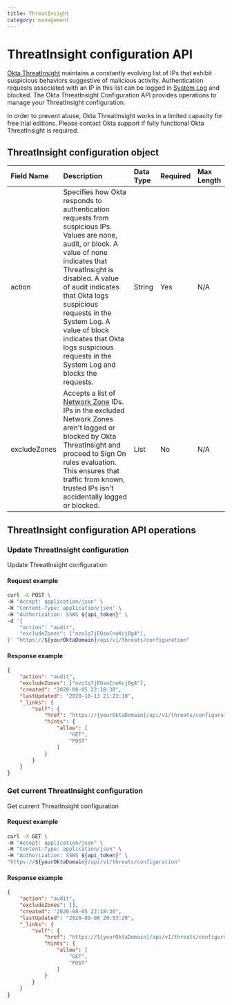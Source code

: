 ```yaml
---
title: ThreatInsight
category: management
---
```


# ThreatInsight configuration API

[Okta ThreatInsight](https://help.okta.com/en/prod/okta_help_CSH.htm#ext_threatinsight) maintains a constantly evolving list of IPs that exhibit suspicious behaviors suggestive of malicious activity. Authentication requests associated with an IP in this list can be logged in [System Log](https://help.okta.com/en/prod/Content/Topics/Reports/Reports_SysLog.htm?cshid=ext_Reports_SysLog) and blocked. The Okta ThreatInsight Configuration API provides operations to manage your ThreatInsight configuration.

In order to prevent abuse, Okta ThreatInsight works in a limited capacity for free trial editions. Please contact Okta support if fully functional Okta ThreatInsight is required.

## ThreatInsight configuration object

| Field Name     | Description                                                         	| Data Type                                     | Required      | Max Length    |
| :------------- | :------------------------------------------------------------------	| :-------------------------------------------- | :------------ | :------------ |
| action         | Specifies how Okta responds to authentication requests from suspicious IPs. Values are none, audit, or block. A value of none indicates that ThreatInsight is disabled. A value of audit indicates that Okta logs suspicious requests in the System Log. A value of block indicates that Okta logs suspicious requests in the System Log and blocks the requests. | String                                        | Yes		| N/A           |
| excludeZones   | Accepts a list of [Network Zone](/docs/reference/api/zones/) IDs. IPs in the excluded Network Zones aren't logged or blocked by Okta ThreatInsight and proceed to Sign On rules evaluation. This ensures that traffic from known, trusted IPs isn't accidentally logged or blocked. | List	                                        | No		| N/A           |


## ThreatInsight configuration API operations

### Update ThreatInsight configuration

<ApiOperation method="post" url="/api/v1/threats/configuration" />

Update ThreatInsight configuration

#### Request example

```bash
curl -X POST \
-H "Accept: application/json" \
-H "Content-Type: application/json" \
-H "Authorization: SSWS ${api_token}" \
-d '{
    "action": "audit",
    "excludeZones": ["nzo1q7jEOsoCnoKcj0g4"],
}' "https://${yourOktaDomain}/api/v1/threats/configuration"
```

#### Response example

```json
{
    "action": "audit",
    "excludeZones": ["nzo1q7jEOsoCnoKcj0g4"],
    "created": "2020-08-05 22:18:30",
    "lastUpdated": "2020-10-13 21:23:10",
    "_links": {
        "self": {
            "href": "https://{yourOktaDomain}/api/v1/threats/configuration",
            "hints": {
                "allow": [
                    "GET",
                    "POST"
                ]
            }
        }
    }
}
```

### Get current ThreatInsight configuration

<ApiOperation method="get" url="/api/v1/threats/configuration" />

Get current ThreatInsight configuration

#### Request example

```bash
curl -X GET \
-H "Accept: application/json" \
-H "Content-Type: application/json" \
-H "Authorization: SSWS ${api_token}" \
"https://${yourOktaDomain}/api/v1/threats/configuration"
```

#### Response example
```json
{
    "action": "audit",
    "excludeZones": [],
    "created": "2020-08-05 22:18:30",
    "lastUpdated": "2020-09-08 20:53:20",
    "_links": {
        "self": {
            "href": "https://${yourOktaDomain}/api/v1/threats/configuration",
            "hints": {
                "allow": [
                    "GET",
                    "POST"
                ]
            }
        }
    }
}
```
